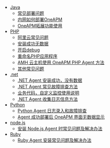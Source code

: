 * [Java]()
  * [常见部署问题](/platform/question_help.html)
  * [内网如何部署OneAPM](/platform/inner-mesh_help.html)
  * [OneAPM拓展功能使用](/platform/extensions_help.html)   
* [PHP]()
  * [阿里云常见问题](/platform/ali.html)
  * [安装成功无数据](/platform/noapp.html)
  * [开启debug](/platform/turnbug.html)  
  * [重命名PHP应用程序](/platform/chname.html)
  * [AMH 云主机使用 OneAPM PHP Agent 方法](/platform/amh.html)
  * [其他常见问题](/platform/qa.html) 
* [.net]()
  * [.NET Agent 安装成功，没有数据](/platform/pingAndTelnet.html)
  * [.NET Agent 常见故障排查方法](/platform/Investigation.html)
  * [业务代码，自定义监控使用说明](/platform/customMonitor.html)
  * [.NET Agent 收集日志信息方法](/platform/collectmessage.html)  
* [Python]()
  * [Python Agent 日志录入和故障排查](/platform/Pythonlog.html) 
  * [Agent 成功部署后 OneAPM 界面无数据显示](/platform/pingAndTelPython.html)  
* [node.js]()
  * [安装 Node.js Agent 时常见问题及解决办法](/platform/Nodejsqa.html)  
* [Ruby]()
  * [Ruby Agent 安装常见问题及解决办法](/platform/Rubyqa.html)